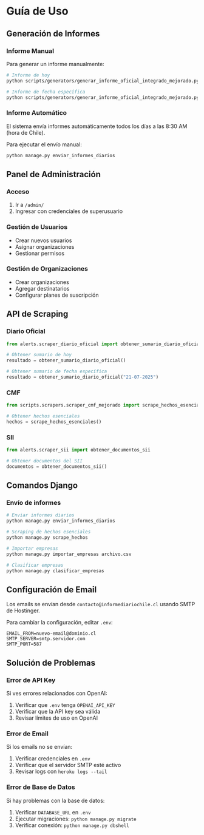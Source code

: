 # Guía de Uso

## Generación de Informes

### Informe Manual

Para generar un informe manualmente:

```bash
# Informe de hoy
python scripts/generators/generar_informe_oficial_integrado_mejorado.py

# Informe de fecha específica
python scripts/generators/generar_informe_oficial_integrado_mejorado.py "21-07-2025"
```

### Informe Automático

El sistema envía informes automáticamente todos los días a las 8:30 AM (hora de Chile).

Para ejecutar el envío manual:

```bash
python manage.py enviar_informes_diarios
```

## Panel de Administración

### Acceso

1. Ir a `/admin/`
2. Ingresar con credenciales de superusuario

### Gestión de Usuarios

- Crear nuevos usuarios
- Asignar organizaciones
- Gestionar permisos

### Gestión de Organizaciones

- Crear organizaciones
- Agregar destinatarios
- Configurar planes de suscripción

## API de Scraping

### Diario Oficial

```python
from alerts.scraper_diario_oficial import obtener_sumario_diario_oficial

# Obtener sumario de hoy
resultado = obtener_sumario_diario_oficial()

# Obtener sumario de fecha específica
resultado = obtener_sumario_diario_oficial("21-07-2025")
```

### CMF

```python
from scripts.scrapers.scraper_cmf_mejorado import scrape_hechos_esenciales

# Obtener hechos esenciales
hechos = scrape_hechos_esenciales()
```

### SII

```python
from alerts.scraper_sii import obtener_documentos_sii

# Obtener documentos del SII
documentos = obtener_documentos_sii()
```

## Comandos Django

### Envío de informes

```bash
# Enviar informes diarios
python manage.py enviar_informes_diarios

# Scraping de hechos esenciales
python manage.py scrape_hechos

# Importar empresas
python manage.py importar_empresas archivo.csv

# Clasificar empresas
python manage.py clasificar_empresas
```

## Configuración de Email

Los emails se envían desde `contacto@informediariochile.cl` usando SMTP de Hostinger.

Para cambiar la configuración, editar `.env`:

```env
EMAIL_FROM=nuevo-email@dominio.cl
SMTP_SERVER=smtp.servidor.com
SMTP_PORT=587
```

## Solución de Problemas

### Error de API Key

Si ves errores relacionados con OpenAI:

1. Verificar que `.env` tenga `OPENAI_API_KEY`
2. Verificar que la API key sea válida
3. Revisar límites de uso en OpenAI

### Error de Email

Si los emails no se envían:

1. Verificar credenciales en `.env`
2. Verificar que el servidor SMTP esté activo
3. Revisar logs con `heroku logs --tail`

### Error de Base de Datos

Si hay problemas con la base de datos:

1. Verificar `DATABASE_URL` en `.env`
2. Ejecutar migraciones: `python manage.py migrate`
3. Verificar conexión: `python manage.py dbshell`